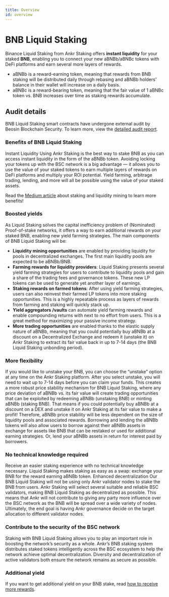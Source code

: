 ```yaml
---
title: Overview
id: overview
---
```


# BNB Liquid Staking

Binance Liquid Staking from Ankr Staking offers **instant liquidity** for your staked **BNB**, enabling you to connect your new aBNBb/aBNBc tokens with DeFi platforms and earn several more layers of rewards.

* aBNBb is a reward-earning token, meaning that rewards from BNB staking will be distributed daily through rebasing and aBNBb holders' balance in their wallet will increase on a daily basis.
* aBNBc is a reward-bearing token, meaning that the fair value of 1 aBNBc token vs. BNB increases over time as staking rewards accumulate. 


## Audit details

BNB Liquid Staking smart contracts have undergone external audit by Beosin Blockchain Security. 
To learn more, view the [detailed audit report](http://assets.ankr.com/earn/smart_contract_security_audit_bnb.pdf).

### Benefits of BNB Liquid Staking

Instant Liquidity Using Ankr Staking is the best way to stake BNB as you can access instant liquidity in the form of the aBNBb token. Avoiding locking your tokens up with the BSC network is a big advantage — it allows you to use the value of your staked tokens to earn multiple layers of rewards on DeFi platforms and multiply your ROI potential. Yield farming, arbitrage trading, lending, and more will all be possible using the value of your staked assets.

Read the [Medium article](https://medium.com/Ankr-network/Ankr-x-ellipsis-staking-liquidity-mining-Ankr-rewards-f49a76fd50cc) about staking and liquidity mining to learn more benefits!

### Boosted yields

As Liquid Staking solves the capital inefficiency problem of (Nominated) Proof-of-stake networks, it offers a way to earn additional rewards on your staked BNB, enabling new yield farming strategies. The main components of BNB Liquid Staking will be:

* **Liquidity mining opportunities** are enabled by providing liquidity for pools in decentralized exchanges. The first main liquidity pools are expected to be aBNBb/BNB.
* **Farming rewards for liquidity providers**: Liquid Staking presents several yield farming strategies for users to contribute to liquidity pools and gain a share of the trading fees and governance tokens. These new LP tokens can be used to generate yet another layer of earnings.
* **Staking rewards on farmed tokens**: After using yield farming strategies, users can also reinvest their farmed LP tokens into more staking opportunities. This is a highly repeatable process as layers of rewards from farming and staking will quickly stack up.
* **Yield aggregators /vaults** can automate yield farming rewards and enable compounding returns with next to no effort from users. This is a great method for maximizing your passive income strategy.
* **More trading opportunities** are enabled thanks to the elastic supply nature of aBNBb, meaning that you could potentially buy aBNBb at a discount on a Decentralized Exchange and redeem it (unstake it) on Ankr Staking to extract its fair value back in up to 7-14 days (the BNB Liquid Staking unbonding period).

### **More flexibility**

If you would like to unstake your BNB, you can choose the “unstake” option at any time on the Ankr Staking platform. After you select unstake, you will need to wait up to 7-14 days before you can claim your funds. This creates a more robust price stability mechanism for BNB Liquid Staking, where any price deviation of aBNBb vs. its fair value will create trading opportunities that can be exploited by redeeming aBNBb (unstaking BNB) or minting aBNBb (staking BNB). That means if you could potentially buy aBNBb at a discount on a DEX and unstake it on Ankr Staking at its fair value to make a profit! Therefore, aBNBb price stability will be less dependent on the size of liquidity pools and associated rewards. Borrowing and lending the aBNBb tokens will also allow users to borrow against their aBNBb assets in exchange for assets like BNB that can be restaked or used for additional earning strategies. Or, lend your aBNBb assets in return for interest paid by borrowers.

### **No technical knowledge required**

Receive an easier staking experience with no technical knowledge necessary. Liquid Staking makes staking as easy as a swap: exchange your BNB for the reward earning aBNBb token. Enhanced decentralization Our BNB Liquid Staking will not be using only Ankr validator nodes to stake the BNB from users. Ankr Staking will select several suitable and reliable BSC validators, making BNB Liquid Staking as decentralized as possible. This means that Ankr will not contribute to giving any party more influence over the BSC network as the BNB will be spread over a wide variety of nodes. Ultimately, the end goal is having Ankr governance decide on the target allocation to different validator nodes.

### Contribute to the security of the BSC network

Staking with BNB Liquid Staking allows you to play an important role in boosting the network’s security as a whole. Ankr’s BNB staking system distributes staked tokens intelligently across the BSC ecosystem to help the network achieve optimal decentralization. Diversity and decentralization of active validators both ensure the network remains as secure as possible.

### Additional yield

If you want to get additional yield on your BNB stake, read [how to receive more rewards](https://medium.com/ankr-network/ankr-x-ellipsis-staking-liquidity-mining-ankr-rewards-f49a76fd50cc).
